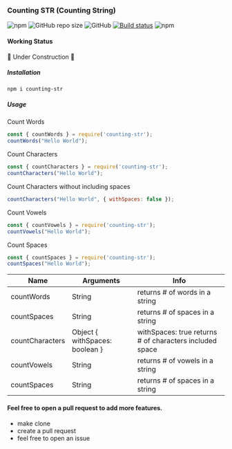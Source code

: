 ### Counting STR (Counting String)

![npm](https://img.shields.io/npm/v/counting-str?style=flat-square)
![GitHub repo size](https://img.shields.io/github/repo-size/vindecodex/counting-str?style=flat-square)
![GitHub](https://img.shields.io/github/license/vindecodex/counting-str?style=flat-square)
[![Build status](https://ci.appveyor.com/api/projects/status/ujaw4dlquf5sknbk?svg=true)](https://ci.appveyor.com/project/vindecodex/counting-str)
![npm](https://img.shields.io/npm/dw/counting-str)

#### Working Status
:construction: Under Construction :construction:

##### Installation

`npm i counting-str`

##### Usage

Count Words
```JavaScript
const { countWords } = require('counting-str');
countWords("Hello World");
```

Count Characters
```JavaScript
const { countCharacters } = require('counting-str');
countCharacters("Hello World");
```

Count Characters without including spaces
```JavaScript
countCharacters("Hello World", { withSpaces: false });
```

Count Vowels
```JavaScript
const { countVowels } = require('counting-str');
countVowels("Hello World");
```

Count Spaces
```JavaScript
const { countSpaces } = require('counting-str');
countSpaces("Hello World");
```

|Name           | Arguments                     |  Info                                                   |
|---------------|-------------------------------|---------------------------------------------------------|
|countWords     | String                        | returns # of words in a string                          |
|countSpaces    | String                        | returns # of spaces in a string                         |
|countCharacters| Object { withSpaces: boolean }| withSpaces: true returns # of characters included space |
|countVowels     | String                        | returns # of vowels in a string 
|countSpaces     | String                        | returns # of spaces in a string 


#### Feel free to open a pull request to add more features.
- make clone
- create a pull request
- feel free to open an issue


